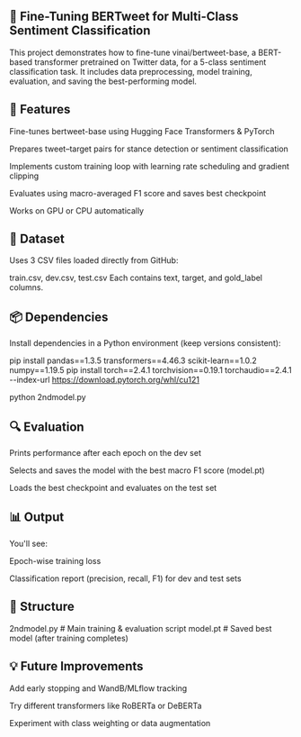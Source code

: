 ## **🧠 Fine-Tuning BERTweet for Multi-Class Sentiment Classification**
This project demonstrates how to fine-tune vinai/bertweet-base, a BERT-based transformer pretrained on Twitter data, for a 5-class sentiment classification task. It includes data preprocessing, model training, evaluation, and saving the best-performing model.

## **🚀 Features**
Fine-tunes bertweet-base using Hugging Face Transformers & PyTorch

Prepares tweet–target pairs for stance detection or sentiment classification

Implements custom training loop with learning rate scheduling and gradient clipping

Evaluates using macro-averaged F1 score and saves best checkpoint

Works on GPU or CPU automatically

## **📁 Dataset**
Uses 3 CSV files loaded directly from GitHub:

train.csv, dev.csv, test.csv
Each contains text, target, and gold_label columns.



## **📦 Dependencies**
Install dependencies in a Python environment (keep versions consistent):


pip install pandas==1.3.5 transformers==4.46.3 scikit-learn==1.0.2 numpy==1.19.5
pip install torch==2.4.1 torchvision==0.19.1 torchaudio==2.4.1 --index-url https://download.pytorch.org/whl/cu121

python 2ndmodel.py
## **🔍 Evaluation**
Prints performance after each epoch on the dev set

Selects and saves the model with the best macro F1 score (model.pt)

Loads the best checkpoint and evaluates on the test set

## **📊 Output**
You'll see:

Epoch-wise training loss

Classification report (precision, recall, F1) for dev and test sets

## **📂 Structure**

2ndmodel.py           # Main training & evaluation script
model.pt              # Saved best model (after training completes)
## **💡 Future Improvements**
Add early stopping and WandB/MLflow tracking

Try different transformers like RoBERTa or DeBERTa

Experiment with class weighting or data augmentation
